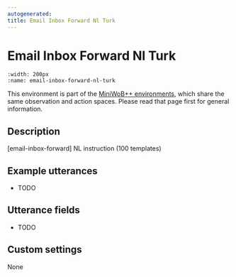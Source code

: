 ```yaml
---
autogenerated:
title: Email Inbox Forward Nl Turk
---
```


# Email Inbox Forward Nl Turk

```{figure} ../../_static/videos/miniwob/email-inbox-forward-nl-turk.gif 
:width: 200px
:name: email-inbox-forward-nl-turk
```

This environment is part of the <a href='..'>MiniWoB++ environments</a>, which share the same observation and action spaces. Please read that page first for general information.

## Description

[email-inbox-forward] NL instruction (100 templates)

## Example utterances

* TODO

## Utterance fields

* TODO

## Custom settings

None

